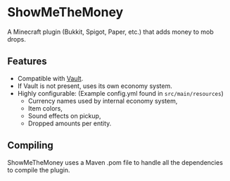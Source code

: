 # ShowMeTheMoney
A Minecraft plugin (Bukkit, Spigot, Paper, etc.) that adds money to mob drops.

## Features
- Compatible with [Vault](https://dev.bukkit.org/projects/vault).
- If Vault is not present, uses its own economy system.
- Highly configurable: (Example config.yml found in `src/main/resources`)
  - Currency names used by internal economy system,
  - Item colors,
  - Sound effects on pickup,
  - Dropped amounts per entity.

## Compiling
ShowMeTheMoney uses a Maven .pom file to handle all the dependencies to compile the plugin.